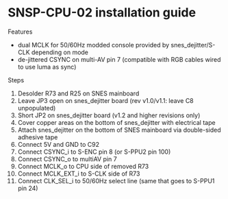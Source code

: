 SNSP-CPU-02 installation guide
==============

Features

* dual MCLK for 50/60Hz modded console provided by snes_dejitter/S-CLK depending on mode
* de-jittered CSYNC on multi-AV pin 7 (compatible with RGB cables wired to use luma as sync)

Steps

1. Desolder R73 and R25 on SNES mainboard
2. Leave JP3 open on snes_dejitter board (rev v1.0/v1.1: leave C8 unpopulated)
3. Short JP2 on snes_dejitter board (v1.2 and higher revisions only)
4. Cover copper areas on the bottom of snes_dejitter with electrical tape
5. Attach snes_dejitter on the bottom of SNES mainboard via double-sided adhesive tape
6. Connect 5V and GND to C92
7. Connect CSYNC_i to S-ENC pin 8 (or S-PPU2 pin 100)
8. Connect CSYNC_o to multiAV pin 7
9. Connect MCLK_o to CPU side of removed R73
10. Connect MCLK_EXT_i to S-CLK side of R73
11. Connect CLK_SEL_i to 50/60Hz select line (same that goes to S-PPU1 pin 24)
